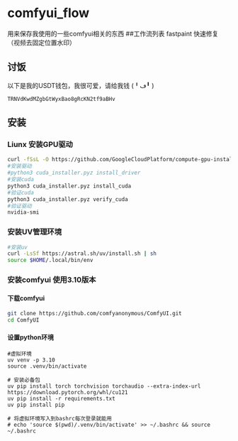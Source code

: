 # comfyui_flow
用来保存我使用的一些comfyui相关的东西
##工作流列表
fastpaint 快速修复（视频去固定位置水印）

## 讨饭
以下是我的USDT钱包，我很可爱，请给我钱 (╹ڡ╹ )
```
TRNVdKwdMZgbGtWyxBao8gRcKN2tf9aBHv
```
## 安装
### Liunx 安装GPU驱动 
```bash
curl -fSsL -O https://github.com/GoogleCloudPlatform/compute-gpu-installation/releases/download/cuda-installer-v1.1.0/cuda_installer.pyz
#安装驱动
#python3 cuda_installer.pyz install_driver
#安装cuda
python3 cuda_installer.pyz install_cuda
#验证cuda
python3 cuda_installer.pyz verify_cuda
#验证驱动
nvidia-smi
```
### 安装UV管理环境
```bash
#安装uv
curl -LsSf https://astral.sh/uv/install.sh | sh
source $HOME/.local/bin/env
```
### 安装comfyui 使用3.10版本
#### 下载comfyui
```bash
git clone https://github.com/comfyanonymous/ComfyUI.git 
cd ComfyUI
```
#### 设置python环境
```
#虚拟环境
uv venv -p 3.10
source .venv/bin/activate

# 安装必备包
uv pip install torch torchvision torchaudio --extra-index-url https://download.pytorch.org/whl/cu121
uv pip install -r requirements.txt
uv pip install pip

# 将虚拟环境写入到bashrc每次登录就能用
# echo 'source $(pwd)/.venv/bin/activate' >> ~/.bashrc && source ~/.bashrc

```
